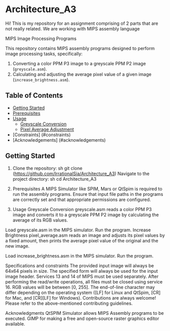 # Architecture_A3
Hi! This is my repository for an assignment comprising of 2 parts that are not really related.
We are working with MIPS assembly language

 MIPS Image Processing Programs

This repository contains MIPS assembly programs designed to perform image processing tasks, specifically:
1. Converting a color PPM P3 image to a greyscale PPM P2 image (`greyscale.asm`).
2. Calculating and adjusting the average pixel value of a given image (`increase_brightness.asm`).

## Table of Contents
- [Getting Started](#getting-started)
- [Prerequisites](#prerequisites)
- [Usage](#usage)
  - [Greyscale Conversion](#greyscale-conversion)
  - [Pixel Average Adjustment](#increase-brightness)
- [Constraints] (#constraints)
- [Acknowledgements] (#acknowledgements)

## Getting Started

1. Clone the repository:
sh git clone (https://github.com/IrrationalSia/Architecture_A3)
Navigate to the project directory:
sh cd Architecture_A3

2. Prerequisites
A MIPS Simulator like SPIM, Mars or QtSpim is required to run the assembly programs.
Ensure that input file paths in the programs are correctly set and that appropriate permissions are configured.
3. Usage
Greyscale Conversion
greyscale.asm reads a color PPM P3 image and converts it to a greyscale PPM P2 image by calculating the average of its RGB values.

Load greyscale.asm in the MIPS simulator.
Run the program.
Increase Brightness
pixel_average.asm reads an image and adjusts its pixel values by a fixed amount, then prints the average pixel value of the original and the new image.

Load increase_brightness.asm in the MIPS simulator.
Run the program.

Specifications and constraints
The provided input image will always be 64x64 pixels in size.
The specified form will always be used for the input image header.
Services 13 and 14 of MIPS must be used separately.
After performing the read/write operations, all files must be closed using service 16.
RGB values will be between [0, 255].
The end-of-line character may differ depending on the operating system ([LF] for Linux and QtSpim, [CR] for Mac, and [CR][LF] for Windows).
Contributions are always welcome! Please refer to the above-mentioned contributing guidelines.

Acknowledgments
QtSPIM Simulator allows MIPS Assembly programs to be executed.
GIMP for making a free and open-source raster graphics editor available.
